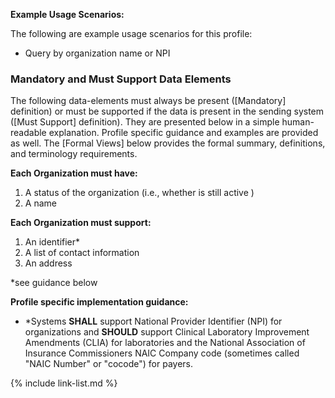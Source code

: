 
**Example Usage Scenarios:**

The following are example usage scenarios for this profile:

-   Query by organization name or NPI


### Mandatory and Must Support Data Elements


The following data-elements must always be present ([Mandatory] definition) or must be supported if the data is present in the sending system ([Must Support] definition). They are presented below in a simple human-readable explanation.  Profile specific guidance and examples are provided as well.  The [Formal Views] below provides the  formal summary, definitions, and  terminology requirements.  

**Each Organization must have:**

1.  A status of the organization (i.e., whether is still active )
1.  A name


**Each Organization must support:**

1.  An identifier*
1.  A list of contact information
1.  An address

*see guidance below

**Profile specific implementation guidance:**

- \*Systems **SHALL** support National Provider Identifier (NPI) for organizations
  and **SHOULD** support Clinical Laboratory Improvement Amendments (CLIA) for laboratories and <span class="bg-success" markdown="1">the National Association of Insurance Commissioners NAIC Company code (sometimes called "NAIC Number" or "cocode") for payers</span><!-- new-content -->.

{% include link-list.md %}
